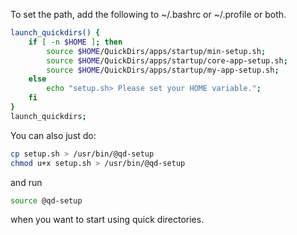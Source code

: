 To set the path, add the following to ~/.bashrc or ~/.profile or both.

```sh
launch_quickdirs() {
    if [ -n $HOME ]; then
        source $HOME/QuickDirs/apps/startup/min-setup.sh;
        source $HOME/QuickDirs/apps/startup/core-app-setup.sh;
        source $HOME/QuickDirs/apps/startup/my-app-setup.sh;
    else
        echo "setup.sh> Please set your HOME variable.";
    fi
}
launch_quickdirs;
```

You can also just do:

```sh
cp setup.sh > /usr/bin/@qd-setup
chmod u+x setup.sh > /usr/bin/@qd-setup
```

and run

```sh
source @qd-setup 
```

when you want to start using quick directories.


